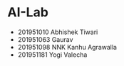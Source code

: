 # AI-Lab

- 201951010 Abhishek Tiwari
- 201951063 Gaurav
- 201951098 NNK Kanhu Agrawalla
- 201951181 Yogi Valecha
